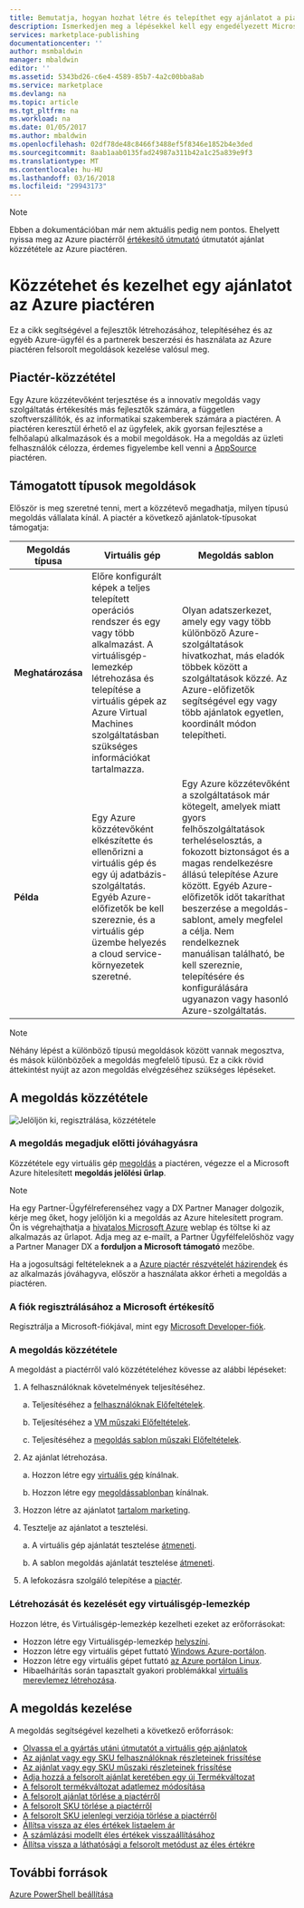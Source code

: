 ```yaml
---
title: Bemutatja, hogyan hozhat létre és telepíthet egy ajánlatot a piactér áttekintése |} Microsoft Docs
description: Ismerkedjen meg a lépésekkel kell egy engedélyezett Microsoft developer válnak és létrehozása és központi telepítése egy virtuális gép lemezképére, sablon, adatokat vagy fejlesztői szolgáltatást az Azure piactéren
services: marketplace-publishing
documentationcenter: ''
author: msmbaldwin
manager: mbaldwin
editor: ''
ms.assetid: 5343bd26-c6e4-4589-85b7-4a2c00bba8ab
ms.service: marketplace
ms.devlang: na
ms.topic: article
ms.tgt_pltfrm: na
ms.workload: na
ms.date: 01/05/2017
ms.author: mbaldwin
ms.openlocfilehash: 02df78de48c8466f3488ef5f8346e1852b4e3ded
ms.sourcegitcommit: 8aab1aab0135fad24987a311b42a1c25a839e9f3
ms.translationtype: MT
ms.contentlocale: hu-HU
ms.lasthandoff: 03/16/2018
ms.locfileid: "29943173"
---
```

> [!NOTE]
> Ebben a dokumentációban már nem aktuális pedig nem pontos. Ehelyett nyissa meg az Azure piactérről [értékesítő útmutató](https://docs.microsoft.com/azure/marketplace/seller-guide/cloud-partner-portal-seller-guide) útmutatót ajánlat közzététele az Azure piactéren.

# <a name="publish-and-manage-an-offer-in-the-azure-marketplace"></a>Közzétehet és kezelhet egy ajánlatot az Azure piactéren
Ez a cikk segítségével a fejlesztők létrehozásához, telepítéséhez és az egyéb Azure-ügyfél és a partnerek beszerzési és használata az Azure piactéren felsorolt megoldások kezelése valósul meg.

## <a name="marketplace-publishing"></a>Piactér-közzététel
Egy Azure közzétevőként terjesztése és a innovatív megoldás vagy szolgáltatás értékesítés más fejlesztők számára, a független szoftverszállítók, és az informatikai szakemberek számára a piactéren. A piactéren keresztül érhető el az ügyfelek, akik gyorsan fejlesztése a felhőalapú alkalmazások és a mobil megoldások. Ha a megoldás az üzleti felhasználók célozza, érdemes figyelembe kell venni a [AppSource](http://appsource.microsoft.com) piactéren.


## <a name="supported-types-of-solutions"></a>Támogatott típusok megoldások
Először is meg szeretné tenni, mert a közzétevő megadhatja, milyen típusú megoldás vállalata kínál. A piactér a következő ajánlatok-típusokat támogatja:

|Megoldás típusa|Virtuális gép|Megoldás sablon|
|---|---|---|
|**Meghatározása**|Előre konfigurált képek a teljes telepített operációs rendszer és egy vagy több alkalmazást. A virtuálisgép-lemezkép létrehozása és telepítése a virtuális gépek az Azure Virtual Machines szolgáltatásban szükséges információkat tartalmazza.|Olyan adatszerkezet, amely egy vagy több különböző Azure-szolgáltatások hivatkozhat, más eladók többek között a szolgáltatások közzé. Az Azure-előfizetők segítségével egy vagy több ajánlatok egyetlen, koordinált módon telepítheti.|
|**Példa**|Egy Azure közzétevőként elkészítette és ellenőrizni a virtuális gép és egy új adatbázis-szolgáltatás. Egyéb Azure-előfizetők be kell szereznie, és a virtuális gép üzembe helyezés a cloud service-környezetek szeretné.|Egy Azure közzétevőként a szolgáltatások már kötegelt, amelyek miatt gyors felhőszolgáltatások terheléselosztás, a fokozott biztonságot és a magas rendelkezésre állású telepítése Azure között. Egyéb Azure-előfizetők időt takaríthat beszerzése a megoldás-sablont, amely megfelel a célja. Nem rendelkeznek manuálisan található, be kell szereznie, telepítésére és konfigurálására ugyanazon vagy hasonló Azure-szolgáltatás.|

> [!NOTE]
> Néhány lépést a különböző típusú megoldások között vannak megosztva, és mások különbözőek a megoldás megfelelő típusú. Ez a cikk rövid áttekintést nyújt az azon megoldás elvégzéséhez szükséges lépéseket.

## <a name="publish-a-solution"></a>A megoldás közzététele
![Jelöljön ki, regisztrálása, közzététele](media/marketplace-publishing-getting-started/img01.png)

### <a name="nominate-your-solution-for-pre-approval"></a>A megoldás megadjuk előtti jóváhagyásra
Közzététele egy virtuális gép [megoldás](https://createopportunity.azurewebsites.net) a piactéren, végezze el a Microsoft Azure hitelesített **megoldás jelölési űrlap**.

>[!NOTE]
> Ha egy Partner-Ügyfélreferenséhez vagy a DX Partner Manager dolgozik, kérje meg őket, hogy jelöljön ki a megoldás az Azure hitelesített program. Ön is végrehajthatja a [hivatalos Microsoft Azure](http://createopportunity.azurewebsites.net) weblap és töltse ki az alkalmazás az űrlapot. Adja meg az e-mailt, a Partner Ügyfélfelelőshöz vagy a Partner Manager DX a **forduljon a Microsoft támogató** mezőbe.

Ha a jogosultsági feltételeknek a a [Azure piactér részvételét házirendek](http://go.microsoft.com/fwlink/?LinkID=526833) és az alkalmazás jóváhagyva, először a használata akkor érheti a megoldás a piactéren.

### <a name="register-your-account-as-a-microsoft-seller"></a>A fiók regisztrálásához a Microsoft értékesítő
Regisztrálja a Microsoft-fiókjával, mint egy [Microsoft Developer-fiók](marketplace-publishing-accounts-creation-registration.md).

### <a name="publish-your-solution"></a>A megoldás közzététele
A megoldást a piactérről való közzétételéhez kövesse az alábbi lépéseket:
1. A felhasználóknak követelmények teljesítéséhez.

    a. Teljesítéséhez a [felhasználóknak Előfeltételek](marketplace-publishing-pre-requisites.md).

    b. Teljesítéséhez a [VM műszaki Előfeltételek](marketplace-publishing-vm-image-creation-prerequisites.md).

    c. Teljesítéséhez a [megoldás sablon műszaki Előfeltételek](marketplace-publishing-solution-template-creation-prerequisites.md).

2. Az ajánlat létrehozása.

    a. Hozzon létre egy [virtuális gép](marketplace-publishing-vm-image-creation.md) kínálnak.

    b. Hozzon létre egy [megoldássablonban](marketplace-publishing-solution-template-creation.md) kínálnak.

3. Hozzon létre az ajánlatot [tartalom marketing](marketplace-publishing-push-to-staging.md).

4. Tesztelje az ajánlatot a tesztelési.

    a. A virtuális gép ajánlatát tesztelése [átmeneti](marketplace-publishing-vm-image-test-in-staging.md).

    b. A sablon megoldás ajánlatát tesztelése [átmeneti](marketplace-publishing-solution-template-test-in-staging.md).

5. A lefokozásra szolgáló telepítése a [piactér](marketplace-publishing-push-to-production.md).


### <a name="create-and-manage-a-virtual-machine-image"></a>Létrehozását és kezelését egy virtuálisgép-lemezkép
Hozzon létre, és Virtuálisgép-lemezkép kezelheti ezeket az erőforrásokat:
* Hozzon létre egy Virtuálisgép-lemezkép [helyszíni](marketplace-publishing-vm-image-creation-on-premise.md).
* Hozzon létre egy virtuális gépet futtató [Windows Azure-portálon](../virtual-machines/virtual-machines-windows-hero-tutorial.md?toc=%2fazure%2fvirtual-machines%2fwindows%2ftoc.json).
* Hozzon létre egy virtuális gépet futtató [az Azure portálon Linux](../virtual-machines/linux/quick-create-portal.md?toc=%2fazure%2fvirtual-machines%2flinux%2ftoc.json).
* Hibaelhárítás során tapasztalt gyakori problémákkal [virtuális merevlemez létrehozása](marketplace-publishing-vm-image-creation-troubleshooting.md).

## <a name="manage-your-solution"></a>A megoldás kezelése
A megoldás segítségével kezelheti a következő erőforrások:
* [Olvassa el a gyártás utáni útmutatót a virtuális gép ajánlatok](marketplace-publishing-vm-image-post-publishing.md)
* [Az ajánlat vagy egy SKU felhasználóknak részleteinek frissítése](marketplace-publishing-vm-image-post-publishing.md#update-the-nontechnical-details-of-an-offer-or-a-sku)
* [Az ajánlat vagy egy SKU műszaki részleteinek frissítése](marketplace-publishing-vm-image-post-publishing.md#update-the-technical-details-of-a-sku)
* [Adja hozzá a felsorolt ajánlat keretében egy új Termékváltozat](marketplace-publishing-vm-image-post-publishing.md#add-a-new-sku-under-a-listed-offer)
* [A felsorolt termékváltozat adatlemez módosítása](marketplace-publishing-vm-image-post-publishing.md#change-the-data-disk-count-for-a-listed-sku)
* [A felsorolt ajánlat törlése a piactérről](marketplace-publishing-vm-image-post-publishing.md)
* [A felsorolt SKU törlése a piactérről](marketplace-publishing-vm-image-post-publishing.md#delete-a-listed-sku-from-the-marketplace)
* [A felsorolt SKU jelenlegi verziója törlése a piactérről](marketplace-publishing-vm-image-post-publishing.md#delete-the-current-version-of-a-listed-sku-from-the-marketplace)
* [Állítsa vissza az éles értékek listaelem ár](marketplace-publishing-vm-image-post-publishing.md#revert-the-listing-price-to-production-values)
* [A számlázási modellt éles értékek visszaállításához](marketplace-publishing-vm-image-post-publishing.md#revert-the-billing-model-to-production-values)
* [Állítsa vissza a láthatósági a felsorolt metódust az éles értékre](marketplace-publishing-vm-image-post-publishing.md#revert-the-visibility-setting-of-a-listed-sku-to-the-production-value)

## <a name="additional-resources"></a>További források
[Azure PowerShell beállítása](marketplace-publishing-powershell-setup.md)
